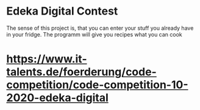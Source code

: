 # Edeka Digital Contest
The sense of this project is, that you can enter your stuff you already have in your fridge.
The programm will give you recipes what you can cook

# https://www.it-talents.de/foerderung/code-competition/code-competition-10-2020-edeka-digital
